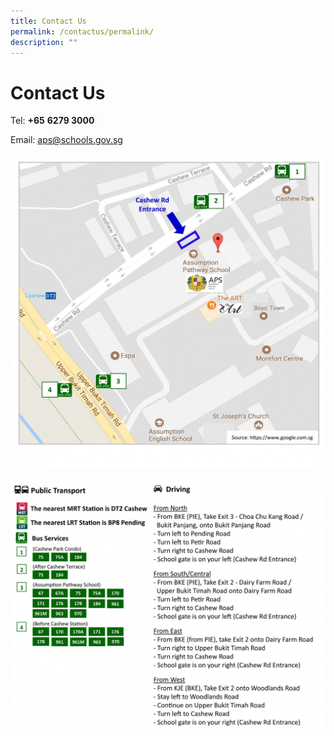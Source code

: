 ```yaml
---
title: Contact Us
permalink: /contactus/permalink/
description: ""
---
```

Contact Us
==========

  



Tel:&nbsp;**+65**&nbsp;**6279 3000**


Email:&nbsp;[aps@schools.gov.sg](mailto:aps@schools.gov.sg)

![](/images/APS%20Location%20Map.jpg)

![](/images/APS%20Location%20Map%20-%20Directions.jpg)